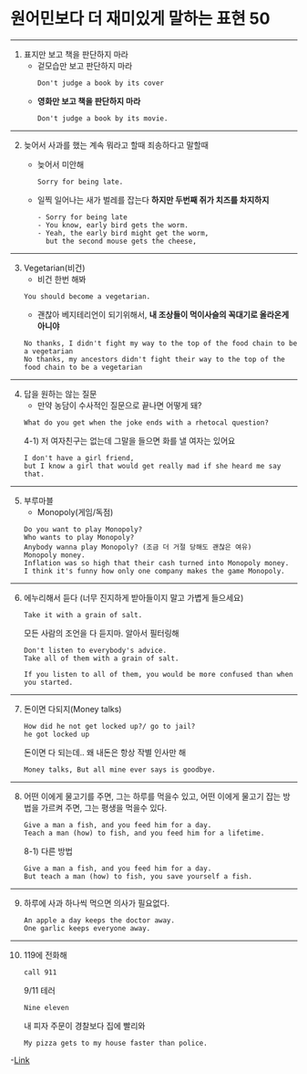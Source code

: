 # 원어민보다 더 재미있게 말하는 표현 50

------------
1) 표지만 보고 책을 판단하지 마라
   - 겉모습만 보고 판단하지 마라
     ```
     Don't judge a book by its cover
     ```
    - **영화만 보고 책을 판단하지 마라**
      ```
      Don't judge a book by its movie.
      ```

---

2) 늦어서 사과를 했는 계속 뭐라고 할때 죄송하다고 말할때
    - 늦어서 미안해
      ```
      Sorry for being late.
      ```

    - 일찍 일어나는 새가 벌레를 잡는다 **하지만 두번째 쥐가 치즈를 차지하지**
      ```
      - Sorry for being late
      - You know, early bird gets the worm.
      - Yeah, the early bird might get the worm,
        but the second mouse gets the cheese,
      ```

---

3) Vegetarian(비건)
    - 비건 한번 해봐
    ```
    You should become a vegetarian.
    ```
    - 괜찮아 베지테리언이 되기위해서, **내 조상들이 먹이사슬의 꼭대기로 올라온게 아니야**
    ```
    No thanks, I didn't fight my way to the top of the food chain to be a vegetarian
    No thanks, my ancestors didn't fight their way to the top of the food chain to be a vegetarian
    ```
---

4) 답을 원하는 않는 질문
    - 만약 농담이 수사적인 질문으로 끝나면 어떻게 돼?
    ```
    What do you get when the joke ends with a rhetocal question?
    ```
   4-1) 저 여자친구는 없는데 그말을 들으면 화를 낼 여자는 있어요
     ```
     I don't have a girl friend, 
     but I know a girl that would get really mad if she heard me say that.
     ```
---

5) 부루마블
    - Monopoly(게임/독점)
    ```
    Do you want to play Monopoly?
    Who wants to play Monopoly?
    Anybody wanna play Monopoly? (조금 더 거절 당해도 괜찮은 여유)
    Monopoly money.
    Inflation was so high that their cash turned into Monopoly money.
    I think it's funny how only one company makes the game Monopoly.
    ```
---

6) 에누리해서 듣다 (너무 진지하게 받아들이지 말고 가볍게 들으세요)
    ```
    Take it with a grain of salt.
    ```
    모든 사람의 조언을 다 듣지마. 알아서 필터링해
    ```
    Don't listen to everybody's advice.
    Take all of them with a grain of salt.
    ```
    ```
    If you listen to all of them, you would be more confused than when you started.
    ```
---
7) 돈이면 다되지(Money talks)
    ```
    How did he not get locked up?/ go to jail?
    he got locked up
    ```
    돈이면 다 되는데.. 왜 내돈은 항상 작별 인사만 해
    ```
    Money talks, But all mine ever says is goodbye.
    ```
---
8) 어떤 이에게 물고기를 주면, 그는 하루를 먹을수 있고,
    어떤 이에게 물고기 잡는 방법을 가르켜 주면, 그는 평생을 먹을수 있다.
    ```
    Give a man a fish, and you feed him for a day.
    Teach a man (how) to fish, and you feed him for a lifetime.
    ```
   8-1) 다른 방법
      ```
      Give a man a fish, and you feed him for a day.
      But teach a man (how) to fish, you save yourself a fish.
      ```
---

9) 하루에 사과 하나씩 먹으면 의사가 필요없다.
   ```
   An apple a day keeps the doctor away.
   One garlic keeps everyone away.
   ```
---

10) 119에 전화해
      ``` 
      call 911
      ```
      9/11 테러
      ```
      Nine eleven
      ```
      내 피자 주문이 경찰보다 집에 빨리와
      ```
      My pizza gets to my house faster than police.
      ```
 
 
-[Link](https://www.youtube.com/watch?v=9fZrUe07nQ4)
 


